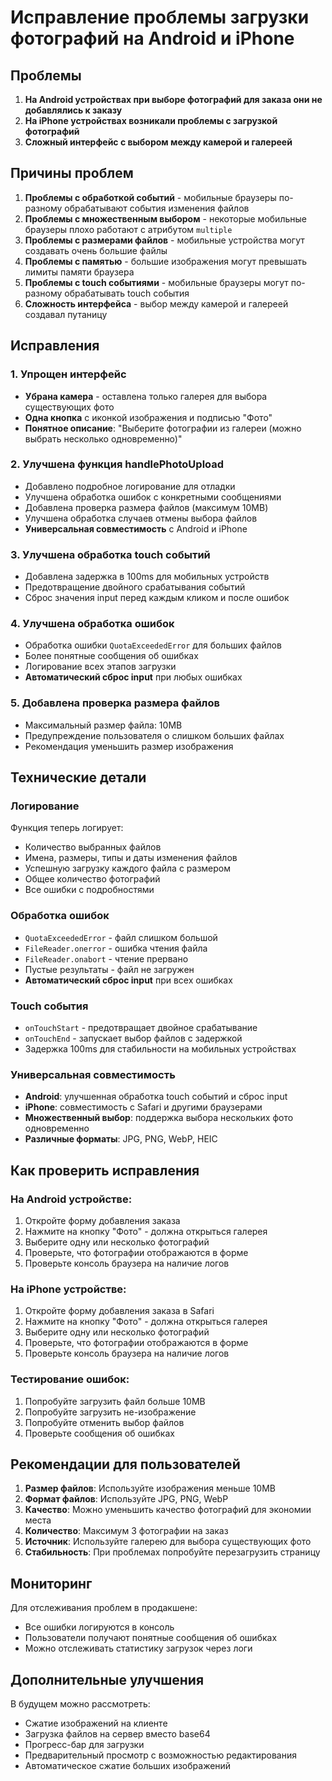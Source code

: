 # Исправление проблемы загрузки фотографий на Android и iPhone

## Проблемы
1. **На Android устройствах при выборе фотографий для заказа они не добавлялись к заказу**
2. **На iPhone устройствах возникали проблемы с загрузкой фотографий**
3. **Сложный интерфейс с выбором между камерой и галереей**

## Причины проблем
1. **Проблемы с обработкой событий** - мобильные браузеры по-разному обрабатывают события изменения файлов
2. **Проблемы с множественным выбором** - некоторые мобильные браузеры плохо работают с атрибутом `multiple`
3. **Проблемы с размерами файлов** - мобильные устройства могут создавать очень большие файлы
4. **Проблемы с памятью** - большие изображения могут превышать лимиты памяти браузера
5. **Проблемы с touch событиями** - мобильные браузеры могут по-разному обрабатывать touch события
6. **Сложность интерфейса** - выбор между камерой и галереей создавал путаницу

## Исправления

### 1. Упрощен интерфейс
- **Убрана камера** - оставлена только галерея для выбора существующих фото
- **Одна кнопка** с иконкой изображения и подписью "Фото"
- **Понятное описание**: "Выберите фотографии из галереи (можно выбрать несколько одновременно)"

### 2. Улучшена функция handlePhotoUpload
- Добавлено подробное логирование для отладки
- Улучшена обработка ошибок с конкретными сообщениями
- Добавлена проверка размера файлов (максимум 10MB)
- Улучшена обработка случаев отмены выбора файлов
- **Универсальная совместимость** с Android и iPhone

### 3. Улучшена обработка touch событий
- Добавлена задержка в 100ms для мобильных устройств
- Предотвращение двойного срабатывания событий
- Сброс значения input перед каждым кликом и после ошибок

### 4. Улучшена обработка ошибок
- Обработка ошибки `QuotaExceededError` для больших файлов
- Более понятные сообщения об ошибках
- Логирование всех этапов загрузки
- **Автоматический сброс input** при любых ошибках

### 5. Добавлена проверка размера файлов
- Максимальный размер файла: 10MB
- Предупреждение пользователя о слишком больших файлах
- Рекомендация уменьшить размер изображения

## Технические детали

### Логирование
Функция теперь логирует:
- Количество выбранных файлов
- Имена, размеры, типы и даты изменения файлов
- Успешную загрузку каждого файла с размером
- Общее количество фотографий
- Все ошибки с подробностями

### Обработка ошибок
- `QuotaExceededError` - файл слишком большой
- `FileReader.onerror` - ошибка чтения файла
- `FileReader.onabort` - чтение прервано
- Пустые результаты - файл не загружен
- **Автоматический сброс input** при всех ошибках

### Touch события
- `onTouchStart` - предотвращает двойное срабатывание
- `onTouchEnd` - запускает выбор файлов с задержкой
- Задержка 100ms для стабильности на мобильных устройствах

### Универсальная совместимость
- **Android**: улучшенная обработка touch событий и сброс input
- **iPhone**: совместимость с Safari и другими браузерами
- **Множественный выбор**: поддержка выбора нескольких фото одновременно
- **Различные форматы**: JPG, PNG, WebP, HEIC

## Как проверить исправления

### На Android устройстве:
1. Откройте форму добавления заказа
2. Нажмите на кнопку "Фото" - должна открыться галерея
3. Выберите одну или несколько фотографий
4. Проверьте, что фотографии отображаются в форме
5. Проверьте консоль браузера на наличие логов

### На iPhone устройстве:
1. Откройте форму добавления заказа в Safari
2. Нажмите на кнопку "Фото" - должна открыться галерея
3. Выберите одну или несколько фотографий
4. Проверьте, что фотографии отображаются в форме
5. Проверьте консоль браузера на наличие логов

### Тестирование ошибок:
1. Попробуйте загрузить файл больше 10MB
2. Попробуйте загрузить не-изображение
3. Попробуйте отменить выбор файлов
4. Проверьте сообщения об ошибках

## Рекомендации для пользователей

1. **Размер файлов**: Используйте изображения меньше 10MB
2. **Формат файлов**: Используйте JPG, PNG, WebP
3. **Качество**: Можно уменьшить качество фотографий для экономии места
4. **Количество**: Максимум 3 фотографии на заказ
5. **Источник**: Используйте галерею для выбора существующих фото
6. **Стабильность**: При проблемах попробуйте перезагрузить страницу

## Мониторинг

Для отслеживания проблем в продакшене:
- Все ошибки логируются в консоль
- Пользователи получают понятные сообщения об ошибках
- Можно отслеживать статистику загрузок через логи

## Дополнительные улучшения

В будущем можно рассмотреть:
- Сжатие изображений на клиенте
- Загрузка файлов на сервер вместо base64
- Прогресс-бар для загрузки
- Предварительный просмотр с возможностью редактирования
- Автоматическое сжатие больших изображений 